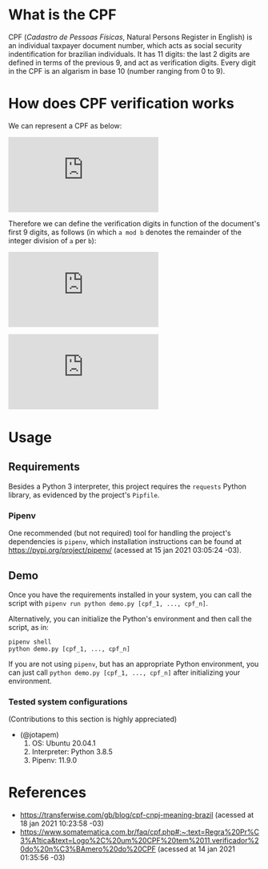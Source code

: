 # What is the CPF
CPF (*Cadastro de Pessoas Físicas*, Natural Persons Register in English) is an individual taxpayer document number, which acts as social security indentification for brazilian individuals. It has 11 digits: the last 2 digits are defined in terms of the previous 9, and act as verification digits. Every digit in the CPF is an algarism in base 10 (number ranging from 0 to 9).

# How does CPF verification works
We can represent a CPF as below:

![CPF-repr](https://latex.codecogs.com/gif.latex?d_1%20d_2%20d_3.%20d_4%20d_5%20d_6%20.%20d_7%20d_8%20d_9%20%5Ctext%7B-%7D%20v_1%20v_2)


Therefore we can define the verification digits in function of the document's first 9 digits, as follows (in which `a mod b` denotes the remainder of the integer division of `a` per `b`):

![CPF-v1](https://latex.codecogs.com/gif.latex?v_1%20%3D%20%2810d_1%20&plus;%209d_2%20&plus;%208d_3%20&plus;%207_d4%20&plus;%206e_5%20&plus;%205e_6%20&plus;%204e_7%20&plus;%203e_8%20&plus;%202e_9%29%20%5Ctext%7B%20mod%20%7D%2011)


![CPF-v2](https://latex.codecogs.com/gif.latex?v_2%20%3D%20%2811d_1%20&plus;%2010d_2%20&plus;%209d_3%20&plus;%208_d4%20&plus;%207e_5%20&plus;%206e_6%20&plus;%205e_7%20&plus;%204e_8%20&plus;%203e_9%20&plus;%202v_1%29%20%5Ctext%7B%20mod%20%7D%2011)

# Usage

## Requirements
Besides a Python 3 interpreter, this project requires the `requests` Python library, as evidenced by the project's `Pipfile`.

### Pipenv
One recommended (but not required) tool for handling the project's dependencies is `pipenv`, which installation instructions can be found at https://pypi.org/project/pipenv/ (acessed at 15 jan 2021 03:05:24 -03).


## Demo
Once you have the requirements installed in your system, you can call the script with `pipenv run python demo.py [cpf_1, ..., cpf_n]`.

Alternatively, you can initialize the Python's environment and then call the script, as in:
```
pipenv shell
python demo.py [cpf_1, ..., cpf_n]
```

If you are not using `pipenv`, but has an appropriate Python environment, you can just call `python demo.py [cpf_1, ..., cpf_n]` after initializing your environment.

### Tested system configurations
(Contributions to this section is highly appreciated)

* (@jotapem)
    1. OS: Ubuntu 20.04.1
    2. Interpreter: Python 3.8.5
    3. Pipenv: 11.9.0

# References
- https://transferwise.com/gb/blog/cpf-cnpj-meaning-brazil (acessed at 18 jan 2021 10:23:58 -03)
- https://www.somatematica.com.br/faq/cpf.php#:~:text=Regra%20Pr%C3%A1tica&text=Logo%2C%20um%20CPF%20tem%2011,verificador%20do%20n%C3%BAmero%20do%20CPF (acessed at 14 jan 2021 01:35:56 -03)
